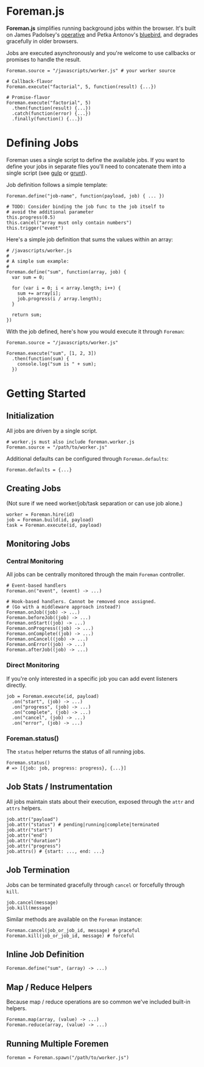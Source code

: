Foreman.js
==========

**Foreman.js** simplifies running background jobs within the browser.  It's built on James Padolsey's [operative](https://github.com/padolsey/operative) and Petka Antonov's [bluebird](https://github.com/petkaantonov/bluebird), and degrades gracefully in older browsers.

Jobs are executed asynchronously and you're welcome to use callbacks or promises to handle the result.

```
Foreman.source = "/javascripts/worker.js" # your worker source

# Callback-flavor
Foreman.execute("factorial", 5, function(result) {...})

# Promise-flavor
Foreman.execute("factorial", 5)
  .then(function(result) {...})
  .catch(function(error) {...})
  .finally(function() {...})
```

# Defining Jobs

Foreman uses a single script to define the available jobs. If you want to
define your jobs in separate files you'll need to concatenate them
into a single script 
(see [gulp](http://gulpjs.com/) or [grunt](http://gruntjs.com/)).

Job definition follows a simple template:

```
Foreman.define("job-name", function(payload, job) { ... })

# TODO: Consider binding the job func to the job itself to
# avoid the additional parameter
this.progress(0.5)
this.cancel("array must only contain numbers")
this.trigger("event")
```

Here's a simple job definition that sums the values within an array:

```
# /javascripts/worker.js
#
# A simple sum example:
#
Foreman.define("sum", function(array, job) {
  var sum = 0;
  
  for (var i = 0; i < array.length; i++) {
    sum += array[i];
    job.progress(i / array.length);
  }
  
  return sum;
})
```

With the job defined, here's how you would execute it through `Foreman`:

```
Foreman.source = "/javascripts/worker.js"

Foreman.execute("sum", [1, 2, 3])
  .then(function(sum) {
    console.log("sum is " + sum);
  })
```

# Getting Started

## Initialization

All jobs are driven by a single script.

```
# worker.js must also include foreman.worker.js
Foreman.source = "/path/to/worker.js"
```

Additional defaults can be configured through `Foreman.defaults`:

```
Foreman.defaults = {...}
```

## Creating Jobs

(Not sure if we need worker/job/task separation or can use job alone.)

```
worker = Foreman.hire(id)
job = Foreman.build(id, payload)
task = Foreman.execute(id, payload)
```

## Monitoring Jobs

### Central Monitoring

All jobs can be centrally monitored through the main `Foreman` controller.

```
# Event-based handlers
Foreman.on("event", (event) -> ...)

# Hook-based handlers. Cannot be removed once assigned.
# (Go with a middleware approach instead?)
Foreman.onJob((job) -> ...)
Foreman.beforeJob((job) -> ...)
Foreman.onStart((job) -> ...)
Foreman.onProgress((job) -> ...)
Foreman.onComplete((job) -> ...)
Foreman.onCancel((job) -> ...)
Foreman.onError((job) -> ...)
Foreman.afterJob((job) -> ...)
```

### Direct Monitoring

If you're only interested in a specific job you can add event listeners directly.

```
job = Foreman.execute(id, payload)
  .on("start", (job) -> ...)
  .on("progress", (job) -> ...)
  .on("complete", (job) -> ...)
  .on("cancel", (job) -> ...)
  .on("error", (job) -> ...)
```

### Foreman.status()

The `status` helper returns the status of all running jobs.

```
Foreman.status()
# => [{job: job, progress: progress}, {...}]
```

## Job Stats / Instrumentation

All jobs maintain stats about their execution, exposed through the `attr` and `attrs` helpers.

```
job.attr("payload")
job.attr("status") # pending|running|complete|terminated
job.attr("start")
job.attr("end")
job.attr("duration")
job.attr("progress")
job.attrs() # {start: ..., end: ...}
```

## Job Termination

Jobs can be terminated gracefully through `cancel` or forcefully through `kill`.

```
job.cancel(message)
job.kill(message)
```

Similar methods are available on the `Foreman` instance:

```
Foreman.cancel(job_or_job_id, message) # graceful
Foreman.kill(job_or_job_id, message) # forceful
```

## Inline Job Definition

```
Foreman.define("sum", (array) -> ...)
```

## Map / Reduce Helpers

Because map / reduce operations are so common we've included built-in helpers.

```
Foreman.map(array, (value) -> ...)
Foreman.reduce(array, (value) -> ...)
```

## Running Multiple Foremen

```
foreman = Foreman.spawn("/path/to/worker.js")
```
